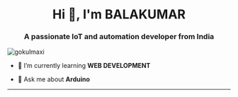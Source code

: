 <h1 align="center">Hi 👋, I'm BALAKUMAR</h1>
<h3 align="center">A passionate IoT and automation developer from India</h3>

<p align="left"> <img src="https://komarev.com/ghpvc/?username=gokulmaxi&label=Profile%20views&color=0e75b6&style=flat" alt="gokulmaxi" /> </p>

- 🌱 I’m currently learning **WEB DEVELOPMENT**

- 💬 Ask me about **Arduino**
----------------------

